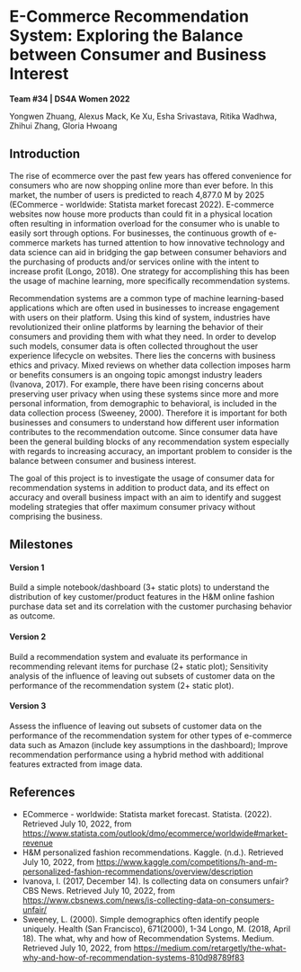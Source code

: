 # E-Commerce Recommendation System: Exploring the Balance between Consumer and Business Interest
**Team #34 | DS4A Women 2022**

Yongwen Zhuang, Alexus Mack, Ke Xu, Esha Srivastava,
Ritika Wadhwa, Zhihui Zhang, Gloria Hwoang


## Introduction

The rise of ecommerce over the past few years has offered convenience for consumers who are now shopping online more than ever before. In this market, the number of users is predicted to reach 4,877.0 M by 2025 (ECommerce - worldwide: Statista market forecast 2022). E-commerce websites now house more products than could fit in a physical location often resulting in information overload for the consumer who is unable to easily sort through options.  For businesses, the continuous growth of e-commerce markets has turned attention to how innovative technology and data science can aid in bridging the gap between consumer behaviors and the purchasing of products and/or services online with the intent to increase profit (Longo, 2018). One strategy for accomplishing this has been the usage of machine learning, more specifically recommendation systems.

Recommendation systems are a common type of machine learning-based applications which are often used in businesses to increase engagement with users on their platform. Using this kind of system, industries have revolutionized their online platforms by learning the behavior of their consumers and providing them with what they need. In order to develop such models, consumer data is often collected throughout the user experience lifecycle on websites. There lies the concerns with business ethics and privacy. Mixed reviews on whether data collection imposes harm or benefits consumers is an ongoing topic amongst industry leaders (Ivanova, 2017). For example, there have been rising concerns about preserving user privacy when using these systems since more and more personal information, from demographic to behavioral, is included in the data  collection process (Sweeney, 2000). Therefore it is important for both businesses and consumers to understand how different user information contributes to the recommendation outcome. Since consumer data have been the general building blocks of any recommendation system especially with regards to increasing accuracy, an important problem to consider is the balance between consumer and business interest.

The goal of this project is to investigate the usage of consumer data for recommendation systems in addition to product data, and its effect on accuracy and overall business impact with an aim to identify and suggest modeling strategies that offer maximum consumer privacy without comprising the business.


## Milestones

#### Version 1

Build a simple notebook/dashboard (3+ static plots) to understand the distribution of key customer/product features in the H&M online fashion purchase data set and its correlation with the customer purchasing behavior as outcome.

#### Version 2

Build a recommendation system and evaluate its performance in recommending relevant items for purchase (2+ static plot); Sensitivity analysis of the influence of leaving out subsets of customer data on the performance of the recommendation system (2+ static plot).

#### Version 3

Assess the influence of leaving out subsets of customer data on the performance of the recommendation system for other types of e-commerce data such as Amazon (include key assumptions in the dashboard); Improve recommendation performance using a hybrid method with additional features extracted from image data.

## References

- ECommerce - worldwide: Statista market forecast. Statista. (2022). Retrieved July 10, 2022, from https://www.statista.com/outlook/dmo/ecommerce/worldwide#market-revenue
- H&M personalized fashion recommendations. Kaggle. (n.d.). Retrieved July 10, 2022, from https://www.kaggle.com/competitions/h-and-m-personalized-fashion-recommendations/overview/description
- Ivanova, I. (2017, December 14). Is collecting data on consumers unfair? CBS News. Retrieved July 10, 2022, from https://www.cbsnews.com/news/is-collecting-data-on-consumers-unfair/
- Sweeney, L. (2000). Simple demographics often identify people uniquely. Health (San Francisco), 671(2000), 1-34
Longo, M. (2018, April 18). The what, why and how of Recommendation Systems. Medium. Retrieved July 10, 2022, from https://medium.com/retargetly/the-what-why-and-how-of-recommendation-systems-810d98789f83
